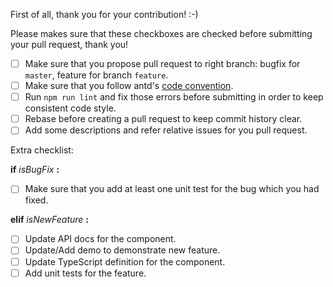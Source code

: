 First of all, thank you for your contribution! :-)

Please makes sure that these checkboxes are checked before submitting your pull request, thank you!

* [ ] Make sure that you propose pull request to right branch: bugfix for `master`, feature for branch `feature`.
* [ ] Make sure that you follow antd's [code convention](https://github.com/ant-design/ant-design/wiki/Code-convention-for-antd).
* [ ] Run `npm run lint` and fix those errors before submitting in order to keep consistent code style.
* [ ] Rebase before creating a pull request to keep commit history clear.
* [ ] Add some descriptions and refer relative issues for you pull request.

Extra checklist:

**if** *isBugFix* **:**

  * [ ] Make sure that you add at least one unit test for the bug which you had fixed.

**elif** *isNewFeature* **:**

  * [ ] Update API docs for the component.
  * [ ] Update/Add demo to demonstrate new feature.
  * [ ] Update TypeScript definition for the component.
  * [ ] Add unit tests for the feature.
